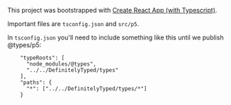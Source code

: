 This project was bootstrapped with [Create React App (with Typescript)](https://github.com/wmonk/create-react-app-typescript).

Important files are `tsconfig.json` and `src/p5`.

In `tsconfig.json` you'll need to include something like this until we publish @types/p5:
```
    "typeRoots": [
      "node_modules/@types",
      "../../DefinitelyTyped/types"
    ],
    "paths": {
      "*": ["../../DefinitelyTyped/types/*"]
    }
```
